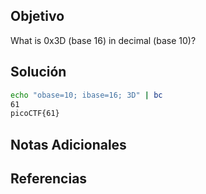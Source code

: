 ## Objetivo
What is 0x3D (base 16) in decimal (base 10)?

## Solución
```bash
echo "obase=10; ibase=16; 3D" | bc
61
picoCTF{61}
```

## Notas Adicionales


## Referencias
